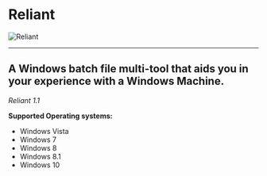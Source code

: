 # Reliant

<img src="https://i.imgur.com/usjVOuy.png" alt="Reliant">

----------------------------------------------------------------------------------------
A Windows batch file multi-tool that aids you in your experience with a Windows Machine.
----------------------------------------------------------------------------------------

*Reliant 1.1*

**Supported Operating systems:**

- Windows Vista
- Windows 7
- Windows 8
- Windows 8.1
- Windows 10
